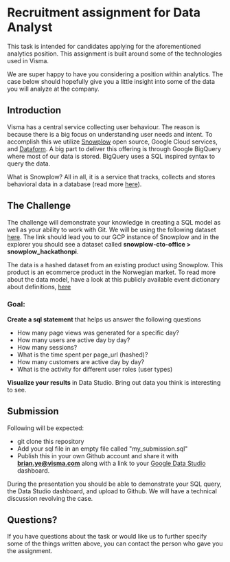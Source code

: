 # Recruitment assignment for Data Analyst
This task is intended for candidates applying for the aforementioned analytics position. This assignment is built around some of the technologies used in Visma.

We are super happy to have you considering a position within analytics. The case below should hopefully give you a little insight into some of the data you will analyze at the company.

## Introduction
Visma has a central service collecting user behaviour. The reason is because there is a big focus on understanding user needs and intent. To accomplish this we utilize [Snowplow](https://github.com/snowplow) open source, Google Cloud services, and [Dataform](https://dataform.co/). A big part to deliver this offering is through Google BigQuery where most of our data is stored. BigQuery uses a SQL inspired syntax to query the data.

What is Snowplow? All in all, it is a service that tracks, collects and stores behavioral data in a database (read more [here](https://snowplowanalytics.com/)).

## The Challenge
The challenge will demonstrate your knowledge in creating a SQL model as well as your ability to work with Git. We will be using the following dataset [here](https://console.cloud.google.com/bigquery?authuser=0&project=snowplow-cto-office&ws=!1m4!1m3!3m2!1ssnowplow-cto-office!2ssnowplow_hackathonPI). The link should lead you to our GCP instance of Snowplow and in the explorer you should see a dataset called **snowplow-cto-office > snowplow_hackathonpi**. 

The data is a hashed dataset from an existing product using Snowplow. This product is an ecommerce product in the Norwegian market. To read more about the data model, have a look at this publicly available event dictionary about definitions, [here](https://docs.google.com/spreadsheets/d/1G_Xqdj3qo8MqD5T_YAoMjYGPD380FrqkNbvYBlIkF-A)

### Goal:
**Create a sql statement** that helps us answer the following questions
- How many page views was generated for a specific day?
- How many users are active day by day?
- How many sessions?
- What is the time spent per page_url (hashed)?
- How many customers are active day by day?
- What is the activity for different user roles (user types)

**Visualize your results** in Data Studio. Bring out data you think is interesting to see.

## Submission
Following will be expected:
- git clone this repository
- Add your sql file in an empty file called "my_submission.sql"
- Publish this in your own Github account and share it with **brian.ye@visma.com** along with a link to your [Google Data Studio](https://datastudio.google.com/) dashboard.

During the presentation you should be able to demonstrate your SQL query, the Data Studio dashboard, and upload to Github. We will have a technical discussion revolving the case.

## Questions?
If you have questions about the task or would like us to further specify some of the things written above, you can contact the person who gave you the assignment.
